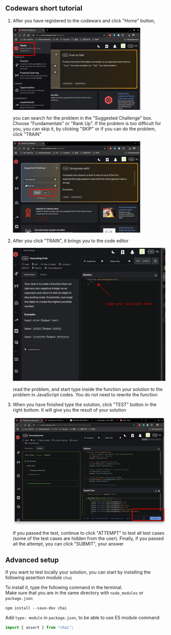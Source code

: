## Codewars short tutorial
1. After you have registered to the codewars and click "Home"
   button,

   <img src="./img-resources/codewars-home-button.png" width=400> 

   you can search for the problem in the "Suggested Challenge" box.
   Choose "Fundamentals" or "Rank Up". If the problem is too
   difficult for you, you can skip it, by clicking "SKIP"
   or if you can do the problem, click "TRAIN"

   <img src="./img-resources/codewars-homepage-suggested-challenge.png" width=400>

2. After you click "TRAIN", it brings you to the code editor

   <img src="./img-resources/code-wars-code-editor.png" width=800>

   read the problem, and start type inside the function your solution
   to the problem in JavaScript codes. You do not need to rewrite the
   function

3. When you have finished type the solution, click "TEST" button 
   in the right bottom. It will give you the result of your solution

   <img src="./img-resources/codewars-passed-test.png" width=700>

   If you passed the test, continue to click "ATTEMPT" to test
   all test cases (some of the test cases are hidden from the user).
   Finally, if you passed all the attempt, you can click "SUBMIT", your
   answer


## Advanced setup
If you want to test locally your solution, you can start by installing
the following assertion module `chai`

To install it, type the following command in the terminal.   
Make sure that you are in the same directory with `node_modules` or `package.json`
```
npm install --save-dev chai
```

Add `type: module` in `package.json`, to be able to use ES module
command
```js
import { assert } from "chai";
```